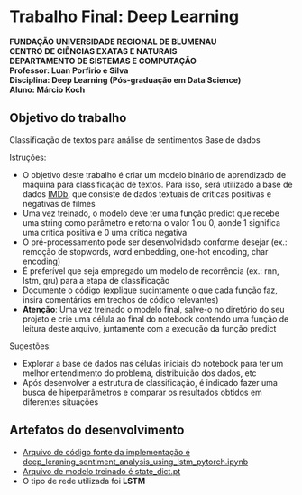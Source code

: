 # Trabalho Final: Deep Learning

**FUNDAÇÃO UNIVERSIDADE REGIONAL DE BLUMENAU**  
**CENTRO DE CIÊNCIAS EXATAS E NATURAIS**  
**DEPARTAMENTO DE SISTEMAS E COMPUTAÇÃO**  
**Professor: Luan Porfirio e Silva**  
**Disciplina: Deep Learning (Pós-graduação em Data Science)**  
**Aluno: Márcio Koch**  

## Objetivo do trabalho

Classificação de textos para análise de sentimentos
Base de dados

Istruções:

- O objetivo deste trabalho é criar um modelo binário de aprendizado de máquina para classificação de textos. Para isso, será utilizado a base de dados [IMDb](http://ai.stanford.edu/~amaas/data/sentiment/), que consiste de dados textuais de críticas positivas e negativas de filmes
- Uma vez treinado, o modelo deve ter uma função predict que recebe uma string como parâmetro e retorna o valor 1 ou 0, aonde 1 significa uma crítica positiva e 0 uma crítica negativa
- O pré-processamento pode ser desenvolvidado conforme desejar (ex.: remoção de stopwords, word embedding, one-hot encoding, char encoding)
- É preferível que seja empregado um modelo de recorrência (ex.: rnn, lstm, gru) para a etapa de classificação
- Documente o código (explique sucintamente o que cada função faz, insira comentários em trechos de código relevantes)
- **Atenção**: Uma vez treinado o modelo final, salve-o no diretório do seu projeto e crie uma célula ao final do notebook contendo uma função de leitura deste arquivo, juntamente com a execução da função predict

Sugestões:  
- Explorar a base de dados nas células iniciais do notebook para ter um melhor entendimento do problema, distribuição dos dados, etc
- Após desenvolver a estrutura de classificação, é indicado fazer uma busca de hiperparâmetros e comparar os resultados obtidos em diferentes situações

## Artefatos do desenvolvimento
- [Arquivo de código fonte da implementação é deep_leraning_sentiment_analysis_using_lstm_pytorch.ipynb](deep_leraning_sentiment_analysis_using_lstm_pytorch.ipynb)
- [Arquivo de modelo treinado é state_dict.pt](state_dict.pt)
- O tipo de rede utilizada foi **LSTM**